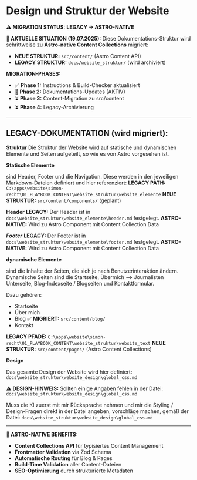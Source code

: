 # Design und Struktur der Website

**⚠️ MIGRATION STATUS: LEGACY → ASTRO-NATIVE**

**🔄 AKTUELLE SITUATION (19.07.2025):**
Diese Dokumentations-Struktur wird schrittweise zu **Astro-native Content Collections** migriert:

- **NEUE STRUKTUR:** `src/content/` (Astro Content API)
- **LEGACY STRUKTUR:** `docs/website_struktur/` (wird archiviert)

**MIGRATION-PHASES:**

- ✅ **Phase 1:** Instructions & Build-Checker aktualisiert
- 🔄 **Phase 2:** Dokumentations-Updates (AKTIV)
- ⏳ **Phase 3:** Content-Migration zu src/content
- ⏳ **Phase 4:** Legacy-Archivierung

---

## **LEGACY-DOKUMENTATION (wird migriert):**

**Struktur**
Die Struktur der Website wird auf statische und dynamischen Elemente und Seiten aufgeteilt, so wie es von Astro vorgesehen ist.

**Statische Elemente**

sind Header, Footer und die Navigation. Diese werden in den jeweiligen Markdown-Dateien definiert und hier referenziert:
**LEGACY PATH:** `C:\apps\website\simon-recht\01_PLAYBOOK_CONTENT\website_struktur\website_elemente`
**NEUE STRUKTUR:** `src/content/components/` (geplant)

**Header**
**LEGACY:** Der Header ist in `docs\website_struktur\website_elemente\header.md` festgelegt.
**ASTRO-NATIVE:** Wird zu Astro Component mit Content Collection Data

**_Footer_**
**LEGACY:** Der Footer ist in `docs\website_struktur\website_elemente\footer.md` festgelegt.
**ASTRO-NATIVE:** Wird zu Astro Component mit Content Collection Data

**dynamische Elemente**

sind die Inhalte der Seiten, die sich je nach Benutzerinteraktion ändern.
Dynamische Seiten sind die Startseite, Übermich --> Journalisten Unterseite, Blog-Indexseite / Blogseiten und Kontaktformular.

Dazu gehören:

- Startseite
- Über mich
- Blog ✅ **MIGRIERT:** `src/content/blog/`
- Kontakt

**LEGACY PFADE:** `C:\apps\website\simon-recht\01_PLAYBOOK_CONTENT\website_struktur\website_text`
**NEUE STRUKTUR:** `src/content/pages/` (Astro Content Collections)

**Design**

Das gesamte Design der Website wird hier definiert:
`docs\website_struktur\website_design\global_css.md`

**⚠️ DESIGN-HINWEIS:**
Sollten einige Angaben fehlen in der Datei:
`docs\website_struktur\website_design\global_css.md`

Muss die KI zuerst mit mir Rücksprache nehmen und mir die Styling / Design-Fragen direkt in der Datei angeben, vorschläge machen, gemäß der Datei:
`docs\website_struktur\website_design\global_css.md`

---

**🎯 ASTRO-NATIVE BENEFITS:**

- **Content Collections API** für typisiertes Content Management
- **Frontmatter Validation** via Zod Schema
- **Automatische Routing** für Blog & Pages
- **Build-Time Validation** aller Content-Dateien
- **SEO-Optimierung** durch strukturierte Metadaten
